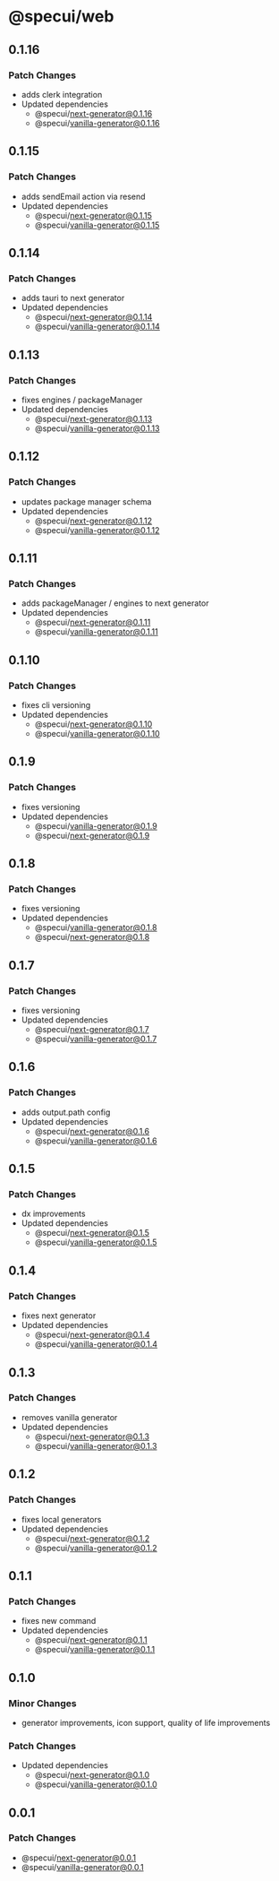 # @specui/web

## 0.1.16

### Patch Changes

- adds clerk integration
- Updated dependencies
  - @specui/next-generator@0.1.16
  - @specui/vanilla-generator@0.1.16

## 0.1.15

### Patch Changes

- adds sendEmail action via resend
- Updated dependencies
  - @specui/next-generator@0.1.15
  - @specui/vanilla-generator@0.1.15

## 0.1.14

### Patch Changes

- adds tauri to next generator
- Updated dependencies
  - @specui/next-generator@0.1.14
  - @specui/vanilla-generator@0.1.14

## 0.1.13

### Patch Changes

- fixes engines / packageManager
- Updated dependencies
  - @specui/next-generator@0.1.13
  - @specui/vanilla-generator@0.1.13

## 0.1.12

### Patch Changes

- updates package manager schema
- Updated dependencies
  - @specui/next-generator@0.1.12
  - @specui/vanilla-generator@0.1.12

## 0.1.11

### Patch Changes

- adds packageManager / engines to next generator
- Updated dependencies
  - @specui/next-generator@0.1.11
  - @specui/vanilla-generator@0.1.11

## 0.1.10

### Patch Changes

- fixes cli versioning
- Updated dependencies
  - @specui/next-generator@0.1.10
  - @specui/vanilla-generator@0.1.10

## 0.1.9

### Patch Changes

- fixes versioning
- Updated dependencies
  - @specui/vanilla-generator@0.1.9
  - @specui/next-generator@0.1.9

## 0.1.8

### Patch Changes

- fixes versioning
- Updated dependencies
  - @specui/vanilla-generator@0.1.8
  - @specui/next-generator@0.1.8

## 0.1.7

### Patch Changes

- fixes versioning
- Updated dependencies
  - @specui/next-generator@0.1.7
  - @specui/vanilla-generator@0.1.7

## 0.1.6

### Patch Changes

- adds output.path config
- Updated dependencies
  - @specui/next-generator@0.1.6
  - @specui/vanilla-generator@0.1.6

## 0.1.5

### Patch Changes

- dx improvements
- Updated dependencies
  - @specui/next-generator@0.1.5
  - @specui/vanilla-generator@0.1.5

## 0.1.4

### Patch Changes

- fixes next generator
- Updated dependencies
  - @specui/next-generator@0.1.4
  - @specui/vanilla-generator@0.1.4

## 0.1.3

### Patch Changes

- removes vanilla generator
- Updated dependencies
  - @specui/next-generator@0.1.3
  - @specui/vanilla-generator@0.1.3

## 0.1.2

### Patch Changes

- fixes local generators
- Updated dependencies
  - @specui/next-generator@0.1.2
  - @specui/vanilla-generator@0.1.2

## 0.1.1

### Patch Changes

- fixes new command
- Updated dependencies
  - @specui/next-generator@0.1.1
  - @specui/vanilla-generator@0.1.1

## 0.1.0

### Minor Changes

- generator improvements, icon support, quality of life improvements

### Patch Changes

- Updated dependencies
  - @specui/next-generator@0.1.0
  - @specui/vanilla-generator@0.1.0

## 0.0.1

### Patch Changes

- @specui/next-generator@0.0.1
- @specui/vanilla-generator@0.0.1

